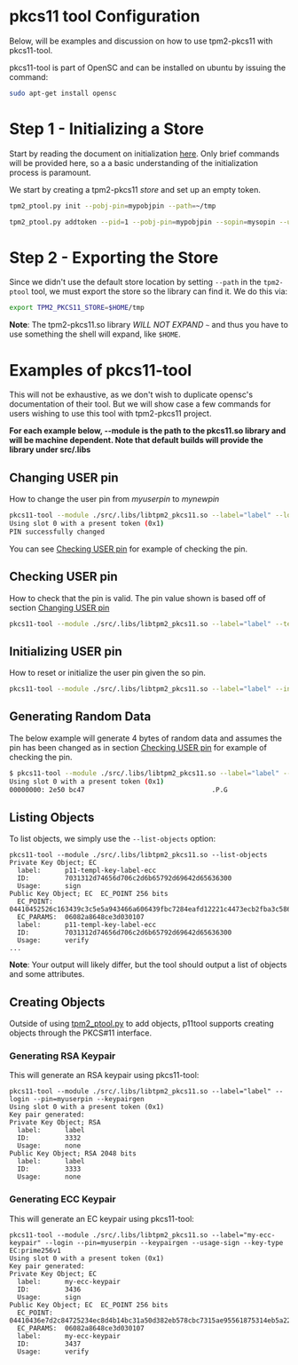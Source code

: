 # pkcs11 tool Configuration

Below, will be examples and discussion on how to use tpm2-pkcs11 with pkcs11-tool.

pkcs11-tool is part of OpenSC and can be installed on ubuntu by issuing the command:
```sh
sudo apt-get install opensc
```

# Step 1 - Initializing a Store

Start by reading the document on initialization [here](INITIALIZING.md). Only brief commands
will be provided here, so a a basic understanding of the initialization process is paramount.

We start by creating a tpm2-pkcs11 *store* and set up an empty token.

```sh
tpm2_ptool.py init --pobj-pin=mypobjpin --path=~/tmp

tpm2_ptool.py addtoken --pid=1 --pobj-pin=mypobjpin --sopin=mysopin --userpin=myuserpin --label=label --path ~/tmp

```

# Step 2 - Exporting the Store

Since we didn't use the default store location by setting `--path` in the `tpm2-ptool` tool, we must export the
store so the library can find it. We do this via:
```sh
export TPM2_PKCS11_STORE=$HOME/tmp
```

**Note**: The tpm2-pkcs11.so library *WILL NOT EXPAND `~`* and thus you have to use something the shell will expand,
like `$HOME`.

# Examples of pkcs11-tool

This will not be exhaustive, as we don't wish to duplicate opensc's documentation of their tool. But we will show case
a few commands for users wishing to use this tool with tpm2-pkcs11 project.

**For each example below, --module is the path to the pkcs11.so library and will be machine dependent. Note that default builds
will provide the library under src/.libs**

## Changing USER pin

How to change the user pin from *myuserpin* to *mynewpin*

```sh
pkcs11-tool --module ./src/.libs/libtpm2_pkcs11.so --label="label" --login --pin myuserpin --change-pin --new-pin mynewpin
Using slot 0 with a present token (0x1)
PIN successfully changed
```
You can see [Checking USER pin](#checking-user-pin) for example of checking the pin.

## Checking USER pin

How to check that the pin is valid. The pin value shown is based off of section [Changing USER pin](#changing-user-pin)

```sh
pkcs11-tool --module ./src/.libs/libtpm2_pkcs11.so --label="label" --test --pin mynewpin
```

## Initializing USER pin

How to reset or initialize the user pin given the so pin.
```sh
pkcs11-tool --module ./src/.libs/libtpm2_pkcs11.so --label="label" --init-pin --so-pin mysopin --pin mynewpin
```

## Generating Random Data

The below example will generate 4 bytes of random data and assumes the pin has been changed as in section
[Checking USER pin](#checking-user-pin) for example of checking the pin.

```sh
$ pkcs11-tool --module ./src/.libs/libtpm2_pkcs11.so --label="label" --pin mynewpin --generate-random 4 | xxd
Using slot 0 with a present token (0x1)
00000000: 2e50 bc47                                .P.G
```

## Listing Objects

To list objects, we simply use the `--list-objects` option:
```
pkcs11-tool --module ./src/.libs/libtpm2_pkcs11.so --list-objects
Private Key Object; EC
  label:      p11-templ-key-label-ecc
  ID:         7031312d74656d706c2d6b65792d69642d65636300
  Usage:      sign
Public Key Object; EC  EC_POINT 256 bits
  EC_POINT:   04410452526c163439c3c5e5a943466a606439fbc7284eafd12221c4473ecb2fba3c586816d54f9ff108489877c5cfa857ba05cfba33dfe3e9b739107f672f787838d6
  EC_PARAMS:  06082a8648ce3d030107
  label:      p11-templ-key-label-ecc
  ID:         7031312d74656d706c2d6b65792d69642d65636300
  Usage:      verify
...
```

**Note**: Your output will likely differ, but the tool should output a list of objects and some attributes.

## Creating Objects

Outside of using [tpm2_ptool.py](PKCS11_TOOL.md) to add objects, p11tool supports creating objects
through the PKCS#11 interface.

### Generating RSA Keypair

This will generate an RSA keypair using pkcs11-tool:
```
pkcs11-tool --module ./src/.libs/libtpm2_pkcs11.so --label="label" --login --pin=myuserpin --keypairgen
Using slot 0 with a present token (0x1)
Key pair generated:
Private Key Object; RSA
  label:      label
  ID:         3332
  Usage:      none
Public Key Object; RSA 2048 bits
  label:      label
  ID:         3333
  Usage:      none
```

### Generating ECC Keypair

This will generate an EC keypair using pkcs11-tool:
```
pkcs11-tool --module ./src/.libs/libtpm2_pkcs11.so --label="my-ecc-keypair" --login --pin=myuserpin --keypairgen --usage-sign --key-type EC:prime256v1
Using slot 0 with a present token (0x1)
Key pair generated:
Private Key Object; EC
  label:      my-ecc-keypair
  ID:         3436
  Usage:      sign
Public Key Object; EC  EC_POINT 256 bits
  EC_POINT:   04410436e7d2c84725234ec8d4b14bc31a50d382eb578cbc7315ae95561875314eb5a22a390bbfabef6269a35a18b1d95b2abc553071c419c3e866db0c3f13c0288ac6
  EC_PARAMS:  06082a8648ce3d030107
  label:      my-ecc-keypair
  ID:         3437
  Usage:      verify
```
